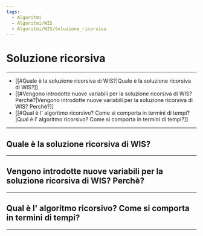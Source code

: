 ```yaml
---
tags:
  - Algoritmi
  - Algoritmi/WIS
  - Algoritmi/WIS/Soluzione_ricorsiva
---
```


# Soluzione ricorsiva

***
- [[#Quale è la soluzione ricorsiva di WIS?|Quale è la soluzione ricorsiva di WIS?]]
- [[#Vengono introdotte nuove variabili per la soluzione ricorsiva di WIS? Perchè?|Vengono introdotte nuove variabili per la soluzione ricorsiva di WIS? Perchè?]]
- [[#Qual è l' algoritmo ricorsivo? Come si comporta in termini di tempi?|Qual è l' algoritmo ricorsivo? Come si comporta in termini di tempi?]]
***

## Quale è la soluzione ricorsiva di WIS?

***

## Vengono introdotte nuove variabili per la soluzione ricorsiva di WIS? Perchè?

***

## Qual è l' algoritmo ricorsivo? Come si comporta in termini di tempi?

***
